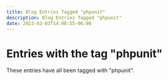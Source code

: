 ```yaml
---
title: Blog Entries Tagged "phpunit"
description: Blog Entries Tagged "phpunit"
date: 2023-03-03T14:08:55-06:00
---
```

# Entries with the tag "phpunit"

These entries have all been tagged with "phpunit".